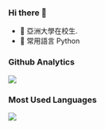 ### Hi there 👋
- 🔭 亞洲大學在校生. 
- 🌱 常用語言 Python

### Github Analytics
<a href="https://github.com/smalllo">
  <img src="https://github-readme-stats.vercel.app/api?username=smalllo&count_private=true&show_icons=true&include_all_commits=true" />
</a>

### Most Used Languages
<a href="https://github.com/smalllo">
  <img src="https://github-readme-stats.vercel.app/api/top-langs/?username=smalllo&layout=compact&hide=HTML,CSS,Stylus,CoffeeScript,EJS&langs_count=10" />
</a>
